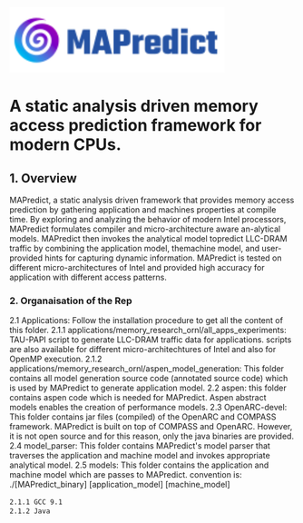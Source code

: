 <!-- # MAPredict -->

![](model_parser/mapredict.png)

# A static analysis driven memory access prediction framework for modern CPUs.

## 1. Overview
MAPredict, a static analysis driven framework that provides memory access prediction by gathering application and machines properties at compile time. By exploring and analyzing the behavior of modern Intel processors, MAPredict formulates compiler and micro-architecture aware an-alytical models. MAPredict then invokes the analytical model topredict LLC-DRAM traffic by combining the application model, themachine model, and user-provided hints for capturing dynamic information. MAPredict is tested on different micro-architectures of Intel and provided high accuracy for application with different access patterns.

### 2. Organaisation of the Rep

  2.1 Applications: Follow the installation procedure to get all the content of this folder.
      2.1.1 applications/memory_research_ornl/all_apps_experiments:  TAU-PAPI script to generate LLC-DRAM traffic data for applications. scripts are also available for different micro-architechtures of Intel and also for OpenMP execution.
      2.1.2 applications/memory_research_ornl/aspen_model_generation: This folder contains all model generation source code (annotated source code) which is used by MAPredict to generate application model.
  2.2 aspen: this folder contains aspen code which is needed for MAPredict. Aspen abstract models enables the creation of performance models.
  2.3 OpenARC-devel: This folder contains jar files (compiled) of the OpenARC and COMPASS framework. MAPredict is built on top of COMPASS and OpenARC. However, it is not open source and for this reason, only the java binaries are provided.
  2.4 model_parser: This folder contains MAPredict's model parser that traverses the application and machine model and invokes appropriate analytical model.
  2.5 models: This folder contains the application and machine model which are passes to MAPredict. convention is: ./[MAPredict_binary] [application_model] [machine_model]
  
  
  
  
    2.1.1 GCC 9.1
    2.1.2 Java
  
    
    
  

